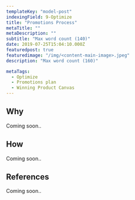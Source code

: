 ```yaml
---
templateKey: "model-post"
indexingField: 9-Optimize
title: "Promotions Process"
metaTitle: ""
metaDescription: ""
subtitle: "Max word count (140)"
date: 2019-07-25T15:04:10.000Z
featuredpost: true
featuredimage: "/img/<content-main-image>.jpeg"
description: "Max word count (160)"

metaTags:
  - Optimize
  - Promotions plan
  - Winning Product Canvas
---
```


## Why
Coming soon..

## How
Coming soon..

## References
Coming soon..
